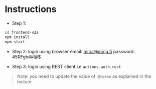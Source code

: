 # Instructions

- Step 1:

```bash
cd frontend-v2a
npm install
npm start
```

- Step 2: login using browser
email: mirja@mirja.fi
password: 45RFgh##@$

- Step 3: login using REST client i.e `actions-auth.rest`
> Note: you need to update the value of` @token` as explained in the lecture